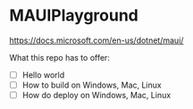 # MAUIPlayground
https://docs.microsoft.com/en-us/dotnet/maui/

What this repo has to offer:

- [ ] Hello world
- [ ] How to build on Windows, Mac, Linux
- [ ] How do deploy on Windows, Mac, Linux
